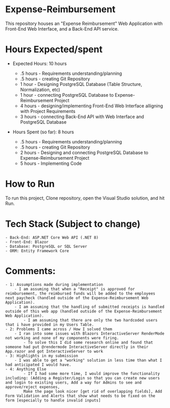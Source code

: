 # Expense-Reimbursement
This repository houses an "Expense Reimbursement" Web Application with Front-End Web Interface, and a Back-End API service.

# Hours Expected/spent
- Expected Hours: 10 hours
	- .5 hours - Requirements understanding/planning
	- .5 hours - creating Git Repository
	- 1 hour - Designing PostgreSQL Database (Table Structure, Normalization, etc)
	- 1 hour - connecting PostgreSQL Database to Expense-Reimbursement Project
	- 4 hours - designing/implementing Front-End Web Interface alligning with Project Requirements
	- 3 hours - connecting Back-End API with Web Interface and PostgreSQL Database

- Hours Spent (so far): 8 hours
	- .5 hours - Requirements understanding/planning
	- .5 hours - creating Git Repository
	- 2 hours - Designing and connecting PostgreSQL Database to Expense-Reimbursement Project
   	- 5 hours - Implementing Code

# How to Run
To run this project, Clone repository, open the Visual Studio solution, and hit Run. 

# Tech Stack (Subject to change)
	- Back-End: ASP.NET Core Web API (.NET 8)
	- Front-End: Blazor
	- Database: PostgreSQL or SQL Server
	- ORM: Entity Framework Core

# Comments:
	- 1: Assumptions made during implementation
 		- I am assuming that when a "Receipt" is approved for reimbursement, the reimbursed funds will be added to the employees next paycheck (handled outside of the Expense-Reimbursement Web Application).
   		- I am assuming that the handling of submitted receipts is handled outside of this web app (handled outside of the Expense-Reimbursement Web Application).
     		- I am assuming that there are only the two hardcoded users that i have provided in my Users Table.
	- 2: Problems I came across / How I solved them
		- I ran into some issues with Blazors InteractiveServer RenderMode not working and none of my components were firing.
  			- To solve this I did some research online and found that someone had put @rendermode InteractiveServer directly in their App.razor and got InteractiveServer to work
	- 3: Highlights in my submission
 		- I was able to get a "working" solution in less time than what I had anticipated I would have.
   	- 4: Anything Else
    		- If I had some more time, I would improve the functionality including: (Adding a Register/Login so that you can create new users and login to existing users, Add a way for Admins to see and approve/reject expenses,
      		Make the page look nicer [get rid of overlapping fields], Add Form Validation and Alerts that show what needs to be fixed on the form [especially to handle invalid inputs]
